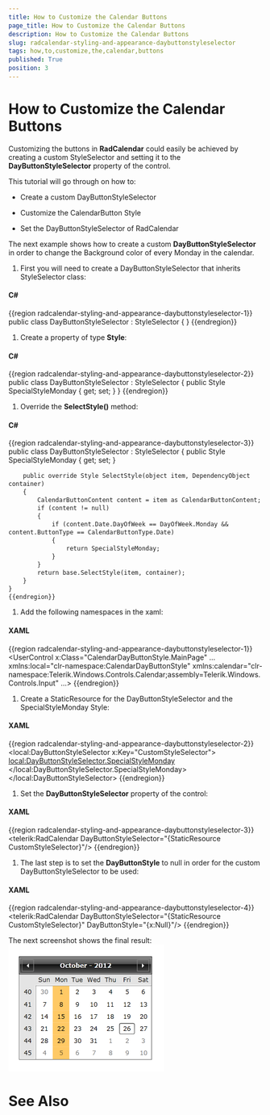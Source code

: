 ```yaml
---
title: How to Customize the Calendar Buttons
page_title: How to Customize the Calendar Buttons
description: How to Customize the Calendar Buttons
slug: radcalendar-styling-and-appearance-daybuttonstyleselector
tags: how,to,customize,the,calendar,buttons
published: True
position: 3
---
```


# How to Customize the Calendar Buttons



Customizing the buttons in __RadCalendar__ could easily be achieved by creating a custom StyleSelector and setting it to the __DayButtonStyleSelector__ property of the control.

This tutorial will go through on how to:

* Create a custom DayButtonStyleSelector

* Customize the CalendarButton Style

* Set the DayButtonStyleSelector of RadCalendar

The next example shows how to create a custom __DayButtonStyleSelector__ in order to change the Background color of every Monday in the calendar.

1. First you will need to create a DayButtonStyleSelector that inherits StyleSelector class:

#### __C#__

{{region radcalendar-styling-and-appearance-daybuttonstyleselector-1}}
	public class DayButtonStyleSelector : StyleSelector
	{ 
	}
	{{endregion}}



1. Create a property of type __Style__:

#### __C#__

{{region radcalendar-styling-and-appearance-daybuttonstyleselector-2}}
	public class DayButtonStyleSelector : StyleSelector
	{
	    public Style SpecialStyleMonday { get; set; }
	}
	{{endregion}}



1. Override the __SelectStyle()__ method:

#### __C#__

{{region radcalendar-styling-and-appearance-daybuttonstyleselector-3}}
	public class DayButtonStyleSelector : StyleSelector
	{
	    public Style SpecialStyleMonday { get; set; }
	
	    public override Style SelectStyle(object item, DependencyObject container)
	    {
	        CalendarButtonContent content = item as CalendarButtonContent;
	        if (content != null)
	        {
	            if (content.Date.DayOfWeek == DayOfWeek.Monday && content.ButtonType == CalendarButtonType.Date)
	            {
	                return SpecialStyleMonday;
	            }
	        }
	        return base.SelectStyle(item, container);
	    }
	}
	{{endregion}}



1. Add the following namespaces in the xaml:

#### __XAML__

{{region radcalendar-styling-and-appearance-daybuttonstyleselector-1}}
	<UserControl x:Class="CalendarDayButtonStyle.MainPage"
		     	...
	             xmlns:local="clr-namespace:CalendarDayButtonStyle"
	    	     xmlns:calendar="clr-namespace:Telerik.Windows.Controls.Calendar;assembly=Telerik.Windows.Controls.Input"
	             ...>
	</UserControl>
	{{endregion}}



1. Create a StaticResource for the DayButtonStyleSelector and the SpecialStyleMonday Style:

#### __XAML__

{{region radcalendar-styling-and-appearance-daybuttonstyleselector-2}}
	<local:DayButtonStyleSelector x:Key="CustomStyleSelector">
	    <local:DayButtonStyleSelector.SpecialStyleMonday>
	        <Style TargetType="calendar:CalendarButton">
	            <Setter Property="Background">
	                <Setter.Value>
	                    <SolidColorBrush Color="Orange" Opacity="0.6"/>
	                </Setter.Value>
	            </Setter>
	        </Style>
	    </local:DayButtonStyleSelector.SpecialStyleMonday>
	</local:DayButtonStyleSelector>
	{{endregion}}



1. Set the __DayButtonStyleSelector__ property of the control:

#### __XAML__

{{region radcalendar-styling-and-appearance-daybuttonstyleselector-3}}
	<telerik:RadCalendar DayButtonStyleSelector="{StaticResource CustomStyleSelector}"/>
	{{endregion}}



1. The last step is to set the __DayButtonStyle__ to null in order for the custom DayButtonStyleSelector to be used:

#### __XAML__

{{region radcalendar-styling-and-appearance-daybuttonstyleselector-4}}
	<telerik:RadCalendar DayButtonStyleSelector="{StaticResource CustomStyleSelector}"
	                     DayButtonStyle="{x:Null}"/>
	{{endregion}}



The next screenshot shows the final result:![radcalendar-styling-and-appearance-daybuttonstyleselector-1](images/radcalendar-styling-and-appearance-daybuttonstyleselector-1.png)

# See Also

